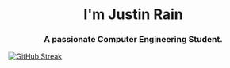 <h1 align="center">I'm Justin Rain</h1>
<h3 align="center">A passionate Computer Engineering Student.</h3>

[![GitHub Streak](https://github-readme-streak-stats.herokuapp.com?user=synchronizedcoding&theme=modern-lilac&border_radius=5&date_format=M%20j%5B%2C%20Y%5D&hide_total_contributions=true)](https://git.io/streak-stats)


